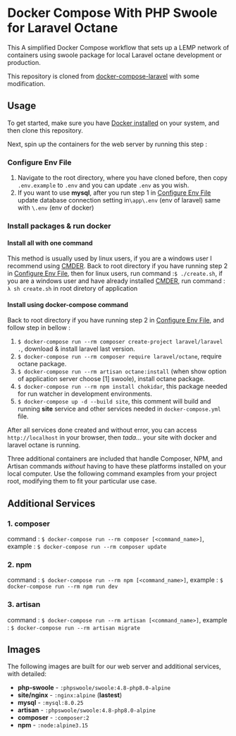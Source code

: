 # Docker Compose With PHP Swoole for Laravel Octane
This A simplified Docker Compose workflow that sets up a LEMP network of containers using swoole package for local Laravel octane development or production.

This repository is cloned from [docker-compose-laravel](https://github.com/aschmelyun/docker-compose-laravel) with some modification.

## Usage

To get started, make sure you have [Docker installed](https://docs.docker.com/get-docker/) on your system, and then clone this repository.

Next, spin up the containers for the web server by running this step :
### Configure Env File
1. Navigate to the root directory, where you have cloned before, then copy `.env.example` to `.env` and you can update `.env` as you wish.
2. If you want to use **mysql**, after you run step 1 in [Configure Env File](#install-packages--run-docker)  update database connection setting in`\app\.env` (env of laravel) same with `\.env` (env of docker)

### Install packages & run docker
#### Install all with one command
This method is usually used by linux users, if you are a windows user I recommend using  [CMDER](https://cmder.net/).
Back to root directory if you have running step 2 in [Configure Env File](#configure-env-file), then for linux users, run command :`$ ./create.sh`, if you are a windows user and have already installed [CMDER](https://cmder.net/), run command : `λ sh create.sh` in root diretory of application

#### Install using docker-compose command
Back to root directory if you have running step 2 in [Configure Env File](#configure-env-file), and follow step in bellow :
1. `$ docker-compose run --rm composer create-project laravel/laravel .`, download & install laravel last version.
2. `$ docker-compose run --rm composer require laravel/octane`, require octane package.
3. `$ docker-compose run --rm artisan octane:install` (when show option of application server choose [1] swoole), install octane package.
4. `$ docker-compose run --rm npm install chokidar`, this package needed for run watcher in development environments.
5. `$ docker-compose up -d --build site`, this comment will build and running **site** service and other services needed in `docker-compose.yml` file.

After all services done created and without error, you can access `http://localhost` in your browser, then *tada...* your site with docker and laravel octane is running.

Three additional containers are included that handle Composer, NPM, and Artisan commands *without* having to have these platforms installed on your local computer. Use the following command examples from your project root, modifying them to fit your particular use case.

## Additional Services
### 1. composer
command : `$ docker-compose run --rm composer [<command_name>]`, example : `$ docker-compose run --rm composer update`

### 2. npm
command : `$ docker-compose run --rm npm [<command_name>]`, example : `$ docker-compose run --rm npm run dev`

### 3. artisan
command : `$ docker-compose run --rm artisan [<command_name>]`, example : `$ docker-compose run --rm artisan migrate`

## Images
The following images are built for our web server and additional services, with detailed:
- **php-swoole** - `:phpswoole/swoole:4.8-php8.0-alpine`
- **site/nginx** - `:nginx:alpine` (**lastest**)
- **mysql** - `:mysql:8.0.25`
- **artisan** - `:phpswoole/swoole:4.8-php8.0-alpine`
- **composer** - `:composer:2`
- **npm** - `:node:alpine3.15`